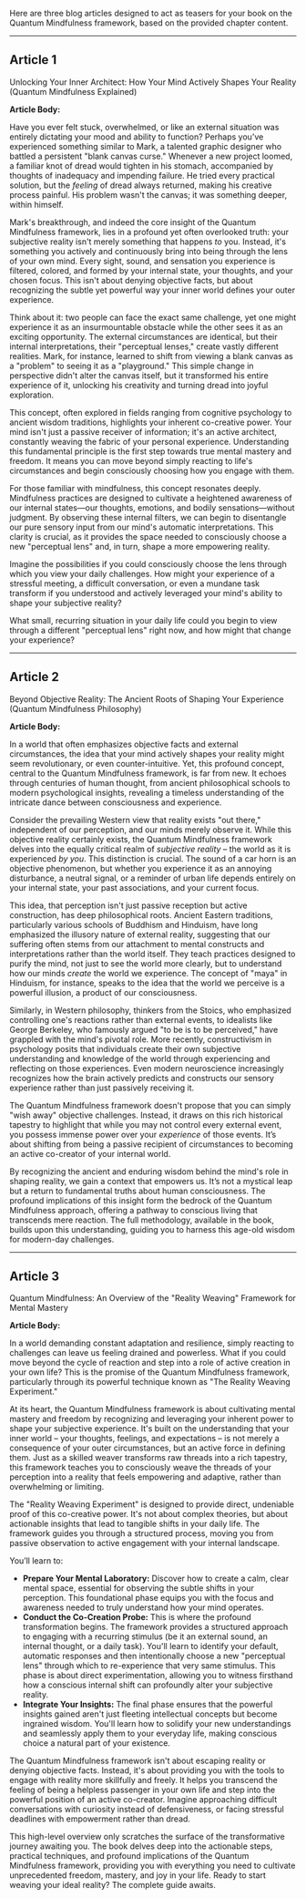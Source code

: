 Here are three blog articles designed to act as teasers for your book on the Quantum Mindfulness framework, based on the provided chapter content.

---

## Article 1

 Unlocking Your Inner Architect: How Your Mind Actively Shapes Your Reality (Quantum Mindfulness Explained)

**Article Body:**

Have you ever felt stuck, overwhelmed, or like an external situation was entirely dictating your mood and ability to function? Perhaps you’ve experienced something similar to Mark, a talented graphic designer who battled a persistent "blank canvas curse." Whenever a new project loomed, a familiar knot of dread would tighten in his stomach, accompanied by thoughts of inadequacy and impending failure. He tried every practical solution, but the *feeling* of dread always returned, making his creative process painful. His problem wasn't the canvas; it was something deeper, within himself.

Mark's breakthrough, and indeed the core insight of the Quantum Mindfulness framework, lies in a profound yet often overlooked truth: your subjective reality isn't merely something that happens *to* you. Instead, it's something you actively and continuously bring into being through the lens of your own mind. Every sight, sound, and sensation you experience is filtered, colored, and formed by your internal state, your thoughts, and your chosen focus. This isn't about denying objective facts, but about recognizing the subtle yet powerful way your inner world defines your outer experience.

Think about it: two people can face the exact same challenge, yet one might experience it as an insurmountable obstacle while the other sees it as an exciting opportunity. The external circumstances are identical, but their internal interpretations, their "perceptual lenses," create vastly different realities. Mark, for instance, learned to shift from viewing a blank canvas as a "problem" to seeing it as a "playground." This simple change in perspective didn't alter the canvas itself, but it transformed his entire experience of it, unlocking his creativity and turning dread into joyful exploration.

This concept, often explored in fields ranging from cognitive psychology to ancient wisdom traditions, highlights your inherent co-creative power. Your mind isn't just a passive receiver of information; it's an active architect, constantly weaving the fabric of your personal experience. Understanding this fundamental principle is the first step towards true mental mastery and freedom. It means you can move beyond simply reacting to life's circumstances and begin consciously choosing how you engage with them.

For those familiar with mindfulness, this concept resonates deeply. Mindfulness practices are designed to cultivate a heightened awareness of our internal states—our thoughts, emotions, and bodily sensations—without judgment. By observing these internal filters, we can begin to disentangle our pure sensory input from our mind's automatic interpretations. This clarity is crucial, as it provides the space needed to consciously choose a new "perceptual lens" and, in turn, shape a more empowering reality.

Imagine the possibilities if you could consciously choose the lens through which you view your daily challenges. How might your experience of a stressful meeting, a difficult conversation, or even a mundane task transform if you understood and actively leveraged your mind's ability to shape your subjective reality?

What small, recurring situation in your daily life could you begin to view through a different "perceptual lens" right now, and how might that change your experience?

---

## Article 2

 Beyond Objective Reality: The Ancient Roots of Shaping Your Experience (Quantum Mindfulness Philosophy)

**Article Body:**

In a world that often emphasizes objective facts and external circumstances, the idea that your mind actively shapes your reality might seem revolutionary, or even counter-intuitive. Yet, this profound concept, central to the Quantum Mindfulness framework, is far from new. It echoes through centuries of human thought, from ancient philosophical schools to modern psychological insights, revealing a timeless understanding of the intricate dance between consciousness and experience.

Consider the prevailing Western view that reality exists "out there," independent of our perception, and our minds merely observe it. While this objective reality certainly exists, the Quantum Mindfulness framework delves into the equally critical realm of *subjective reality* – the world as it is experienced *by you*. This distinction is crucial. The sound of a car horn is an objective phenomenon, but whether you experience it as an annoying disturbance, a neutral signal, or a reminder of urban life depends entirely on your internal state, your past associations, and your current focus.

This idea, that perception isn't just passive reception but active construction, has deep philosophical roots. Ancient Eastern traditions, particularly various schools of Buddhism and Hinduism, have long emphasized the illusory nature of external reality, suggesting that our suffering often stems from our attachment to mental constructs and interpretations rather than the world itself. They teach practices designed to purify the mind, not just to see the world more clearly, but to understand how our minds *create* the world we experience. The concept of "maya" in Hinduism, for instance, speaks to the idea that the world we perceive is a powerful illusion, a product of our consciousness.

Similarly, in Western philosophy, thinkers from the Stoics, who emphasized controlling one's reactions rather than external events, to idealists like George Berkeley, who famously argued "to be is to be perceived," have grappled with the mind's pivotal role. More recently, constructivism in psychology posits that individuals create their own subjective understanding and knowledge of the world through experiencing and reflecting on those experiences. Even modern neuroscience increasingly recognizes how the brain actively predicts and constructs our sensory experience rather than just passively receiving it.

The Quantum Mindfulness framework doesn't propose that you can simply "wish away" objective challenges. Instead, it draws on this rich historical tapestry to highlight that while you may not control every external event, you possess immense power over your *experience* of those events. It’s about shifting from being a passive recipient of circumstances to becoming an active co-creator of your internal world.

By recognizing the ancient and enduring wisdom behind the mind's role in shaping reality, we gain a context that empowers us. It’s not a mystical leap but a return to fundamental truths about human consciousness. The profound implications of this insight form the bedrock of the Quantum Mindfulness approach, offering a pathway to conscious living that transcends mere reaction. The full methodology, available in the book, builds upon this understanding, guiding you to harness this age-old wisdom for modern-day challenges.

---

## Article 3

 Quantum Mindfulness: An Overview of the "Reality Weaving" Framework for Mental Mastery

**Article Body:**

In a world demanding constant adaptation and resilience, simply reacting to challenges can leave us feeling drained and powerless. What if you could move beyond the cycle of reaction and step into a role of active creation in your own life? This is the promise of the Quantum Mindfulness framework, particularly through its powerful technique known as "The Reality Weaving Experiment."

At its heart, the Quantum Mindfulness framework is about cultivating mental mastery and freedom by recognizing and leveraging your inherent power to shape your subjective experience. It's built on the understanding that your inner world – your thoughts, feelings, and expectations – is not merely a consequence of your outer circumstances, but an active force in defining them. Just as a skilled weaver transforms raw threads into a rich tapestry, this framework teaches you to consciously weave the threads of your perception into a reality that feels empowering and adaptive, rather than overwhelming or limiting.

The "Reality Weaving Experiment" is designed to provide direct, undeniable proof of this co-creative power. It's not about complex theories, but about actionable insights that lead to tangible shifts in your daily life. The framework guides you through a structured process, moving you from passive observation to active engagement with your internal landscape.

You’ll learn to:

*   **Prepare Your Mental Laboratory:** Discover how to create a calm, clear mental space, essential for observing the subtle shifts in your perception. This foundational phase equips you with the focus and awareness needed to truly understand how your mind operates.
*   **Conduct the Co-Creation Probe:** This is where the profound transformation begins. The framework provides a structured approach to engaging with a recurring stimulus (be it an external sound, an internal thought, or a daily task). You'll learn to identify your default, automatic responses and then intentionally choose a new "perceptual lens" through which to re-experience that very same stimulus. This phase is about direct experimentation, allowing you to witness firsthand how a conscious internal shift can profoundly alter your subjective reality.
*   **Integrate Your Insights:** The final phase ensures that the powerful insights gained aren't just fleeting intellectual concepts but become ingrained wisdom. You'll learn how to solidify your new understandings and seamlessly apply them to your everyday life, making conscious choice a natural part of your existence.

The Quantum Mindfulness framework isn't about escaping reality or denying objective facts. Instead, it's about providing you with the tools to engage with reality more skillfully and freely. It helps you transcend the feeling of being a helpless passenger in your own life and step into the powerful position of an active co-creator. Imagine approaching difficult conversations with curiosity instead of defensiveness, or facing stressful deadlines with empowerment rather than dread.

This high-level overview only scratches the surface of the transformative journey awaiting you. The book delves deep into the actionable steps, practical techniques, and profound implications of the Quantum Mindfulness framework, providing you with everything you need to cultivate unprecedented freedom, mastery, and joy in your life. Ready to start weaving your ideal reality? The complete guide awaits.